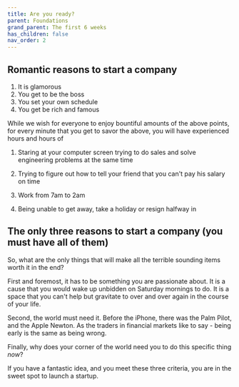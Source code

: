 ```yaml
---
title: Are you ready?
parent: Foundations
grand_parent: The first 6 weeks
has_children: false
nav_order: 2
---
```


## Romantic reasons to start a company

1. It is glamorous
2. You get to be the boss
3. You set your own schedule
4. You get be rich and famous

While we wish for everyone to enjoy bountiful amounts of the above points, for every minute that you get to savor the above, you will have experienced hours and hours of

1. Staring at your computer screen trying to do sales and solve engineering problems at the same time

2. Trying to figure out how to tell your friend that you can't pay his salary on time

3. Work from 7am to 2am

4. Being unable to get away, take a holiday or resign halfway in

## The only three reasons to start a company (you must have all of them)

So, what are the only things that will make all the terrible sounding items worth it in the end?

First and foremost, it has to be something you are passionate about. It is a cause that you would wake up unbidden on Saturday mornings to do. It is a space that you can't help but gravitate to over and over again in the course of your life. 

Second, the world must need it. Before the iPhone, there was the Palm Pilot, and the Apple Newton. As the traders in financial markets like to say - being early is the same as being wrong.

Finally, why does your corner of the world need you to do this specific thing *now*?

If you have a fantastic idea, and you meet these three criteria, you are in the sweet spot to launch a startup. 